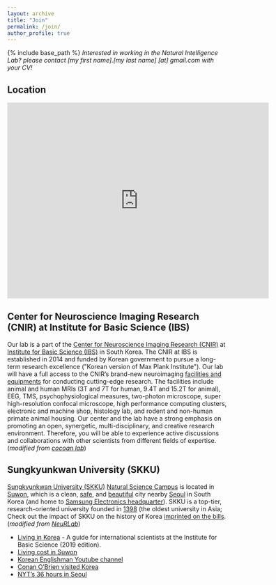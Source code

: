 ```yaml
---
layout: archive
title: "Join"
permalink: /join/
author_profile: true
---
```


{% include base_path %}
_Interested in working in the Natural Intelligence Lab?_
_please contact [my first name].[my last name] [at] gmail.com with your CV!_

## Location
<iframe src="https://www.google.com/maps/embed?pb=!1m14!1m8!1m3!1d406290.9118283268!2d126.975539!3d37.291632!3m2!1i1024!2i768!4f13.1!3m3!1m2!1s0x357b42b7d58a24f7%3A0x9e67796ab3b20680!2sN%20Center%2C%20Sungkyunkwan%20University!5e0!3m2!1sen!2skr!4v1678148159471!5m2!1sen!2skr" width="600" height="450" style="border:0;" allowfullscreen="" loading="lazy" referrerpolicy="no-referrer-when-downgrade"></iframe>

## Center for Neuroscience Imaging Research (CNIR) at Institute for Basic Science (IBS)
Our lab is a part of the [Center for Neuroscience Imaging Research (CNIR)](https://cnir.ibs.re.kr/html/cnir_en/) at [Institute for Basic Science (IBS)](https://www.ibs.re.kr/eng.do) in South Korea. The CNIR at IBS is established in 2014 and funded by Korean government to pursue a long-term research excellence ("Korean version of Max Plank Institute"). Our lab will have a full access to the CNIR’s brand-new neuroimaging [facilities and equipments](https://cnir.ibs.re.kr/_prog/equipments/?&site_dvs_cd=cnir_en&menu_dvs_cd=050101) for conducting cutting-edge research. The facilities include animal and human MRIs (3T and 7T for human, 9.4T and 15.2T for animal), EEG, TMS, psychophysiological measures, two-photon microscope, super high-resolution confocal microscope, high performance computing clusters, electronic and machine shop, histology lab, and rodent and non-human primate animal housing. Our center and the lab have a strong emphasis on promoting an open, synergetic, multi-disciplinary, and creative research environment. Therefore, you will be able to experience active discussions and collaborations with other scientists from different fields of expertise.
(_modified from [cocoan lab](https://cocoanlab.github.io/jobs/)_)

## Sungkyunkwan University (SKKU)
[Sungkyunkwan University (SKKU)](https://en.wikipedia.org/wiki/Sungkyunkwan_University) [Natural Science Campus](https://www.skku.edu/eng/edu/education02jsp.do) is located in [Suwon](https://en.wikipedia.org/wiki/Suwon), which is a clean, [safe](https://www.numbeo.com/crime/in/Suwon-South-Korea), and [beautiful](https://www.google.com/travel/things-to-do?g2lb=2502548%2C2503781%2C4258168%2C4270442%2C4306835%2C4317915%2C4328159%2C4371335%2C4401769%2C4419364%2C4463666%2C4477737%2C4482194%2C4482438%2C4486153%2C4491350%2C4495816%2C4496891%2C4501241%2C4270859%2C4284970%2C4291517&hl=en-KR&gl=kr&un=1&dest_mid=%2Fm%2F02j2b1&dest_state_type=main&dest_src=ts&sa=X&ved=2ahUKEwjjh5S0heLuAhWIGKYKHe01DkQQ64UEKAAwAXoECAEQBg#ttdm=37.285681_127.010030_14&ttdmf=%252Fg%252F11bw7z02__) city nearby [Seoul](https://english.visitseoul.net/index) in South Korea (and home to [Samsung Electronics headquarter](https://en.wikipedia.org/wiki/Samsung_Electronics)). SKKU is a top-tier, research-oriented university founded in [1398](https://www.skku.edu/eng/About/s620/sub01.do) (the oldest university in Asia; Check out the impact of SKKU on the history of Korea [imprinted on the bills](../images/1000_won_serieIII_obverse.jpeg). (_modified from [NeuRLab](https://hrkimlab.github.io/vacancies)_)

- [Living in Korea](../files/living_in_korea(ver_2019.01).pdf) - A guide for international scientists at the Institute for Basic Science (2019 edition).
- [Living cost in Suwon](https://www.numbeo.com/cost-of-living/in/Suwon-South-Korea)
- [Korean Englishman Youtube channel](https://www.youtube.com/user/koreanenglishman)
- [Conan O’Brien visited Korea](https://www.youtube.com/playlist?list=PLVL8S3lUHf0RvCcVJRVh8IWUDaIL50xnI)
- [NYT’s 36 hours in Seoul](https://www.nytimes.com/interactive/2022/12/15/travel/things-to-do-seoul.html?unlocked_article_code=w4MBmn8G17a89iytBEUbkkEspeylj8kyqbUCgElOoxaXv6mdw2qf4Srbg7c9lo84Zoe5P37EKyFkbCrdpZclS1Y50AyI2peAgOp-xG--fm5rSSvVvbqLTGNRJTiR0DZWm-qhirlZmFeySUw6GV8zH9KSPu4SrcwQ-46xXjeXKIO5aQ9Y1kdlYd9Y423moLVchahYClyg45n8Ij7K9Q3IGD9IJUJo81oR4OfoiBka6o0XDmI9lijn-oxpfFc4Je4rEdPk91HVDYJQAGWCzX8bWA8H9f0qCRbGPj0TTcdbhiEWWsm2Bo2JVqhzWM1imx36S30m2oiGNKzxoJxMwXWEiBvcjPub7ogjpQEw&smid=url-share)

